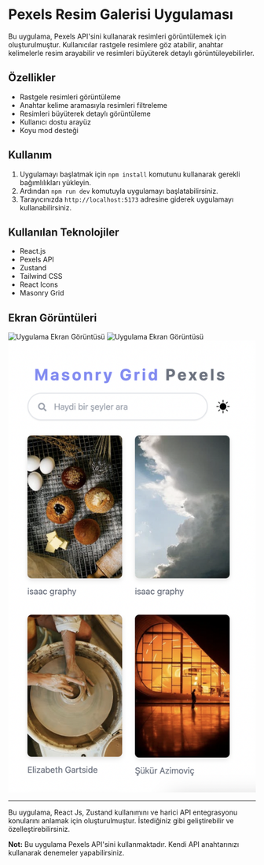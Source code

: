 # Pexels Resim Galerisi Uygulaması

Bu uygulama, Pexels API'sini kullanarak resimleri görüntülemek için oluşturulmuştur. Kullanıcılar rastgele resimlere göz atabilir, anahtar kelimelerle resim arayabilir ve resimleri büyüterek detaylı görüntüleyebilirler.

## Özellikler

- Rastgele resimleri görüntüleme
- Anahtar kelime aramasıyla resimleri filtreleme
- Resimleri büyüterek detaylı görüntüleme
- Kullanıcı dostu arayüz
- Koyu mod desteği

## Kullanım

1. Uygulamayı başlatmak için `npm install` komutunu kullanarak gerekli bağımlılıkları yükleyin.
2. Ardından `npm run dev` komutuyla uygulamayı başlatabilirsiniz.
3. Tarayıcınızda `http://localhost:5173` adresine giderek uygulamayı kullanabilirsiniz.

## Kullanılan Teknolojiler

- React.js
- Pexels API
- Zustand
- Tailwind CSS
- React Icons
- Masonry Grid

## Ekran Görüntüleri

![Uygulama Ekran Görüntüsü](./src/assets/dark.png)
![Uygulama Ekran Görüntüsü](./src/assets/light.png)
![Uygulama Ekran Görüntüsü](./src/assets/mobile.png)

---

Bu uygulama, React Js, Zustand kullanımını ve harici API entegrasyonu konularını anlamak için oluşturulmuştur. İstediğiniz gibi geliştirebilir ve özelleştirebilirsiniz.

**Not:** Bu uygulama Pexels API'sini kullanmaktadır. Kendi API anahtarınızı kullanarak denemeler yapabilirsiniz.
